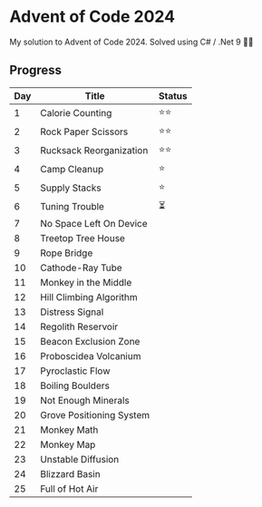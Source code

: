 # Advent of Code 2024
My solution to Advent of Code 2024. Solved using C# / .Net 9 🧑‍🚒

## Progress

| Day | Title                              | Status |
|-----|------------------------------------|--------|
| 1   | Calorie Counting                   |  ⭐️⭐️  |
| 2   | Rock Paper Scissors                |  ⭐️⭐️  |
| 3   | Rucksack Reorganization            |  ⭐️⭐️  |
| 4   | Camp Cleanup                       |  ⭐️    |
| 5   | Supply Stacks                      |  ⭐️    |
| 6   | Tuning Trouble                     |  ⏳    |
| 7   | No Space Left On Device            |        |
| 8   | Treetop Tree House                 |        |
| 9   | Rope Bridge                        |        |
| 10  | Cathode-Ray Tube                   |        |
| 11  | Monkey in the Middle               |        |
| 12  | Hill Climbing Algorithm            |        |
| 13  | Distress Signal                    |        |
| 14  | Regolith Reservoir                 |        |
| 15  | Beacon Exclusion Zone              |        |
| 16  | Proboscidea Volcanium              |        |
| 17  | Pyroclastic Flow                   |        |
| 18  | Boiling Boulders                   |        |
| 19  | Not Enough Minerals                |        |
| 20  | Grove Positioning System           |        |
| 21  | Monkey Math                        |        |
| 22  | Monkey Map                         |        |
| 23  | Unstable Diffusion                 |        |
| 24  | Blizzard Basin                     |        |
| 25  | Full of Hot Air                    |        |
